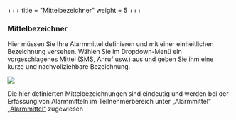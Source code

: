 +++
title = "Mittelbezeichner"
weight = 5
+++

### Mittelbezeichner 


Hier müssen Sie Ihre Alarmmittel definieren und mit einer einheitlichen Bezeichnung versehen.
Wählen Sie im Dropdown-Menü ein vorgeschlagenes Mittel
(SMS, Anruf usw.) aus und geben Sie ihm eine kurze und nachvollziehbare
Bezeichnung.

![](/img/admin_mittelbezeichner.png?classes=shadow)


Die hier definierten Mittelbezeichnungen sind eindeutig und werden 
bei der Erfassung von Alarmmitteln im Teilnehmerbereich unter „Alarmmittel“ 
[„Alarmmittel“](/mutieren/mutation/teilnehmerliste/#alarmmittel) zugewiesen




